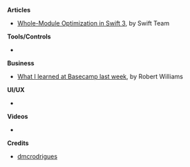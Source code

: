 
**Articles**

* [Whole-Module Optimization in Swift 3](https://swift.org/blog/whole-module-optimizations/), by Swift Team


**Tools/Controls**

*

**Business**

* [What I learned at Basecamp last week](https://clientgiant.us/what-i-learned-at-basecamp-last-week-9961736a3672#.uj0ip8v6g), by Robert Williams

**UI/UX**

*

**Videos**

*

**Credits**

* [dmcrodrigues](https://twitter.com/dmcrodrigues)
